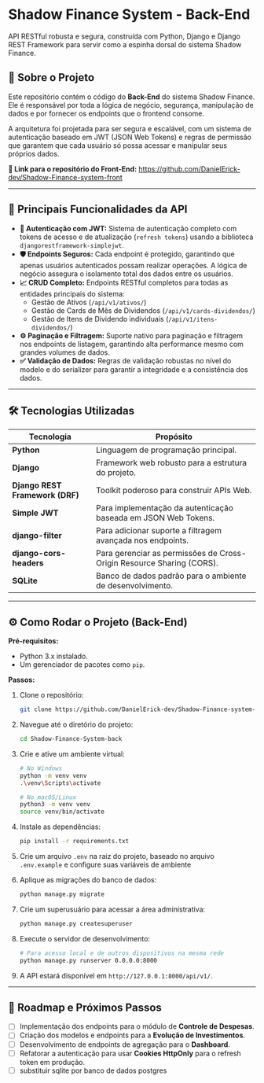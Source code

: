 # Shadow Finance System - Back-End

API RESTful robusta e segura, construída com Python, Django e Django REST Framework para servir como a espinha dorsal do sistema Shadow Finance.

## 🚀 Sobre o Projeto

Este repositório contém o código do **Back-End** do sistema Shadow Finance. Ele é responsável por toda a lógica de negócio, segurança, manipulação de dados e por fornecer os endpoints que o frontend consome.

A arquitetura foi projetada para ser segura e escalável, com um sistema de autenticação baseado em JWT (JSON Web Tokens) e regras de permissão que garantem que cada usuário só possa acessar e manipular seus próprios dados.

**🔗 Link para o repositório do Front-End:** https://github.com/DanielErick-dev/Shadow-Finance-system-front

---

## 🌟 Principais Funcionalidades da API

- **🔐 Autenticação com JWT:** Sistema de autenticação completo com tokens de acesso e de atualização (`refresh tokens`) usando a biblioteca `djangorestframework-simplejwt`.
- **🛡️ Endpoints Seguros:** Cada endpoint é protegido, garantindo que apenas usuários autenticados possam realizar operações. A lógica de negócio assegura o isolamento total dos dados entre os usuários.
- **📈 CRUD Completo:** Endpoints RESTful completos para todas as entidades principais do sistema:
    - Gestão de Ativos (`/api/v1/ativos/`)
    - Gestão de Cards de Mês de Dividendos (`/api/v1/cards-dividendos/`)
    - Gestão de Itens de Dividendo individuais (`/api/v1/itens-dividendos/`)
- **⚙️ Paginação e Filtragem:** Suporte nativo para paginação e filtragem nos endpoints de listagem, garantindo alta performance mesmo com grandes volumes de dados.
- **✅ Validação de Dados:** Regras de validação robustas no nível do modelo e do serializer para garantir a integridade e a consistência dos dados.

---

## 🛠️ Tecnologias Utilizadas

| Tecnologia | Propósito |
|---|---|
| **Python** | Linguagem de programação principal. |
| **Django** | Framework web robusto para a estrutura do projeto. |
| **Django REST Framework (DRF)** | Toolkit poderoso para construir APIs Web. |
| **Simple JWT** | Para implementação da autenticação baseada em JSON Web Tokens. |
| **django-filter** | Para adicionar suporte a filtragem avançada nos endpoints. |
| **django-cors-headers** | Para gerenciar as permissões de Cross-Origin Resource Sharing (CORS). |
| **SQLite** | Banco de dados padrão para o ambiente de desenvolvimento. |

---

## ⚙️ Como Rodar o Projeto (Back-End)

**Pré-requisitos:**
- Python 3.x instalado.
- Um gerenciador de pacotes como `pip`.

**Passos:**
1.  Clone o repositório:
    ```bash
    git clone https://github.com/DanielErick-dev/Shadow-Finance-system-back.git
    ```
2.  Navegue até o diretório do projeto:
    ```bash
    cd Shadow-Finance-System-back
    ```
3.  Crie e ative um ambiente virtual:
    ```bash
    # No Windows
    python -m venv venv
    .\venv\Scripts\activate

    # No macOS/Linux
    python3 -m venv venv
    source venv/bin/activate
    ```
4.  Instale as dependências:
    ```bash
    pip install -r requirements.txt
    ```
5.  Crie um arquivo `.env` na raiz do projeto, baseado no arquivo `.env.example` e configure suas variáveis de ambiente

6.  Aplique as migrações do banco de dados:
    ```bash
    python manage.py migrate
    ```
7.  Crie um superusuário para acessar a área administrativa:
    ```bash
    python manage.py createsuperuser
    ```
8.  Execute o servidor de desenvolvimento:
    ```bash
    # Para acesso local e de outros dispositivos na mesma rede
    python manage.py runserver 0.0.0.0:8000
    ```
9.  A API estará disponível em `http://127.0.0.1:8000/api/v1/`.

---

## 📝 Roadmap e Próximos Passos

- [ ] Implementação dos endpoints para o módulo de **Controle de Despesas**.
- [ ] Criação dos modelos e endpoints para a **Evolução de Investimentos**.
- [ ] Desenvolvimento de endpoints de agregação para o **Dashboard**.
- [ ] Refatorar a autenticação para usar **Cookies HttpOnly** para o refresh token em produção.
- [ ] substituir sqlite por banco de dados postgres
